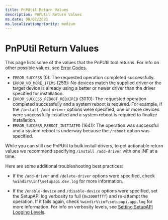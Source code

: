 ```yaml
---
title: PnPUtil Return Values
description: PnPUtil Return Values
ms.date: 08/02/2021
ms.localizationpriority: medium
---
```


# PnPUtil Return Values


This page lists some of the values that the PnPUtil tool returns.  For info on other possible values, see [Error Codes](/windows/win32/debug/system-error-codes).

* `ERROR_SUCCESS` (0): The requested operation completed successfully.
* `ERROR_NO_MORE_ITEMS` (259): No devices match the supplied driver or the target device is already using a better or newer driver than the driver specified for installation. 
* `ERROR_SUCCESS_REBOOT_REQUIRED` (3010): The requested operation completed successfully and a system reboot is required.  For example, if the  `/install /add-driver` options were specified, one or more devices were successfully installed and a system reboot is required to finalize installation.
* `ERROR_SUCCESS_REBOOT_INITIATED` (1641): The operation was successful and a system reboot is underway because the `/reboot` option was specified.

While you can still use PnPUtil to bulk install drivers, to get actionable return values we recommend specifying `/install /add-driver` with one INF at a time.

Here are some additional troubleshooting best practices:

* If the `/add-driver` and `/delete-driver` options were specified, check `%windir%\inf\setupapi.dev.log` for more information.

* If the `/enable-device` and `/disable-device` options were specified, set the SetupAPI log verbosity to full (`0x2000ffff`) and re-attempt the operation.  If it fails again, check `%windir%\inf\setupapi.app.log` for more information. For info on verbosity levels, see [Setting SetupAPI Logging Levels](../install/setting-setupapi-logging-levels.md).
